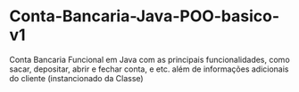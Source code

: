 # Conta-Bancaria-Java-POO-basico-v1
Conta Bancaria Funcional em Java com as principais funcionalidades, como sacar, depositar, abrir e fechar conta, e etc. além de informações adicionais do cliente (instancionado da Classe) 
